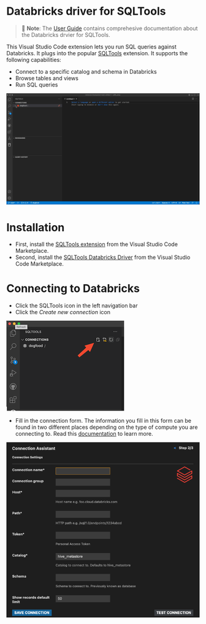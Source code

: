 # Databricks driver for SQLTools

> 📘 **Note**: The [User Guide](https://docs.databricks.com/dev-tools/sqltools-driver.html) contains comprehesive documentation about the Databricks drvier for SQLTools.

This Visual Studio Code extension lets you run SQL queries against Databricks. It plugs into the popular [SQLTools](https://vscode-sqltools.mteixeira.dev/) extension. It supports the following capabilities:

-   Connect to a specific catalog and schema in Databricks
-   Browse tables and views
-   Run SQL queries

![demo](/demo.gif)

# Installation

-   First, install the [SQLTools extension](https://marketplace.visualstudio.com/items?itemName=mtxr.sqltools) from the Visual Studio Code Marketplace.
-   Second, install the [SQLTools Databricks Driver](https://marketplace.visualstudio.com/items?itemName=databricks.sqltools-databricks-driver) from the Visual Studio Code Marketplace.

# Connecting to Databricks

-   Click the SQLTools icon in the left navigation bar
-   Click the _Create new connection_ icon

![create-new-connection](/create-new-connection.png)

-   Fill in the connection form. The information you fill in this form can be found in two different places depending on the type of compute you are connecting to. Read this [documentation](https://docs.databricks.com/dev-tools/sqltools-driver.html#connect-to-a-schema) to learn more.

![connection-form](/connection-form.png)
